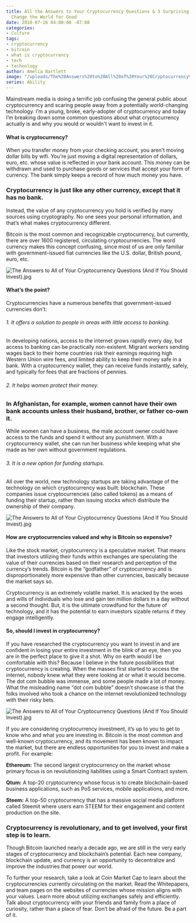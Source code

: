 ```yaml
---
title: All the Answers to Your Cryptocurrency Questions & 3 Surprising Ways It Could
  Change the World for Good
date: 2018-07-16 04:00:00 -07:00
categories:
- Culture
tags:
- cryptocurrency
- bitcoin
- what is cryptocurrency
- tech
- technology
author: Amelia Bartlett
image: "/uploads/The%20Answers%20to%20All%20of%20Your%20Cryptocurrency%20Questions%20(And%20If%20You%20Should%20Invest).jpg"
series: Ability
---
```


Mainstream media is doing a terrific job confusing the general public about cryptocurrency and scaring people away from a potentially world-changing technology. I’m a young, broke, early-adopter of cryptocurrency and today I’m breaking down some common questions about what cryptocurrency actually is and why you would or wouldn't want to invest in it. 

#### What is cryptocurrency? 

When you transfer money from your checking account, you aren't moving dollar bills by wifi. You're just moving a digital representation of dollars, euro, etc. whose value is reflected in your bank account. This money can be withdrawn and used to purchase goods or services that accept your form of currency. The bank simply keeps a record of how much money you have.

### Cryptocurrency is just like any other currency, except that it has no bank. 

Instead, the value of any cryptocurrency you hold is verified by many sources using cryptography. No one sees your personal information, and that’s what makes cryptocurrency different. 

Bitcoin is the most common and recognizable cryptocurrency, but currently, there are over 1600 registered, circulating cryptocurrencies. The word currency makes this concept confusing, since most of us are only familiar with government-issued fiat currencies like the U.S. dollar, British pound, euro, etc. 

![The Answers to All of Your Cryptocurrency Questions (And If You Should Invest).jpg](/uploads/thought-catalog-580692-unsplash-1.jpg)

#### What’s the point? 

Cryptocurrencies have a numerous benefits that government-issued currencies don’t:

###### 1. It offers a solution to people in areas with little access to banking.

In developing nations, access to the internet grows rapidly every day, but access to banking can be practically non-existent. Migrant workers sending wages back to their home countries risk their earnings requiring high Western Union wire fees, and limited ability to keep their money safe in a bank. With a cryptocurrency wallet, they can receive funds instantly, safely, and typically for fees that are fractions of pennies.

###### 2. It helps women protect their money.

### In Afghanistan, for example, women cannot have their own bank accounts unless their husband, brother, or father co-own it. 

While women can have a business, the male account owner could have access to the funds and spend it without any punishment. With a cryptocurrency wallet, she can run her business while keeping what she made as her own without government regulations.

###### 3. It is a new option for funding startups. 

All over the world, new technology startups are taking advantage of the technology on which cryptocurrency was built: blockchain. These companies issue cryptocurrencies (also called tokens) as a means of funding their startup, rather than issuing stocks which distribute the ownership of their company. 

![The Answers to All of Your Cryptocurrency Questions (And If You Should Invest).jpg](/uploads/thought-catalog-580700-unsplash-1.jpg)

#### How are cryptocurrencies valued and why is Bitcoin so expensive? 

Like the stock market, cryptocurrency is a speculative market. That means that investors utilizing their funds within exchanges are speculating the value of their currencies based on their research and perception of the currency’s trends. Bitcoin is the “godfather” of cryptocurrency and is disproportionately more expensive than other currencies, basically because the market says so. 

Cryptocurrency is an extremely volatile market. It is wracked by the woes and wills of individuals who lose and gain ten million dollars in a day without a second thought. But, it is the ultimate crowdfund for the future of technology, and it has the potential to earn investors sizable returns if they engage intelligently. 

#### So, should I invest in cryptocurrency?

If you have researched the cryptocurrency you want to invest in and are confident in losing your entire investment in the blink of an eye, then you are in the perfect place to give it a shot. Why on earth would I be comfortable with this? Because I believe in the future possibilities that cryptocurrency is creating. When the masses first started to access the internet, nobody knew what they were looking at or what it would become. The dot com bubble was immense, and some people made a lot of money. What the misleading name “dot com bubble” doesn’t showcase is that the folks involved who took a chance on the internet revolutionized technology with their risky bets. 

![The Answers to All of Your Cryptocurrency Questions (And If You Should Invest).jpg](/uploads/neonbrand-315896-unsplash-1.jpg)

If you are considering cryptocurrency investment, it’s up to you to get to know who and what you are investing in. Bitcoin is the most common and well-known cryptocurrency, and its movement has been known to impact the market, but there are endless opportunities for you to invest and make a profit. For example: 

**Ethereum:** The second largest cryptocurrency on the market whose primary focus is on revolutionizing liabilities using a Smart Contract system. 

**Qtum:** A top-20 cryptocurrency whose focus is to create blockchain-based business applications, such as PoS services, mobile applications, and more.

**Steem:** A top-50 cryptocurrency that has a massive social media platform called Steemit where users earn STEEM for their engagement and content production on the site. 

### Cryptocurrency is revolutionary, and to get involved, your first step is to learn. 

Though Bitcoin launched nearly a decade ago, we are still in the very early stages of cryptocurrency and blockchain’s potential. Each new company, blockchain update, and currency is an opportunity to decentralize and improve the industries that power our world. 

To further your research, take a look at Coin Market Cap to learn about the cryptocurrencies currently circulating on the market. Read the Whitepapers, and team pages on the websites of currencies whose mission aligns with your values. Learn more about utilizing exchanges safely and efficiently. Talk about cryptocurrency with your friends and family from a place of curiosity, rather than a place of fear. Don’t be afraid of the future. Be a part of it.